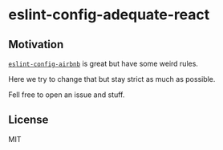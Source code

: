 # eslint-config-adequate-react

## Motivation
[`eslint-config-airbnb`](https://github.com/airbnb/javascript) is great but have some weird rules.

Here we try to change that but stay strict as much as possible.

Fell free to open an issue and stuff.

## License
MIT
